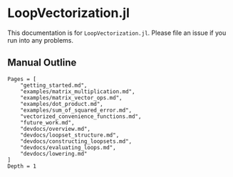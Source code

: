 # LoopVectorization.jl

This documentation is for `LoopVectorization.jl`.
Please file an issue if you run into any problems.

## Manual Outline

```@contents
Pages = [
    "getting_started.md",
    "examples/matrix_multiplication.md",
    "examples/matrix_vector_ops.md",
    "examples/dot_product.md",
    "examples/sum_of_squared_error.md",
    "vectorized_convenience_functions.md",
    "future_work.md",
	"devdocs/overview.md",
	"devdocs/loopset_structure.md",
	"devdocs/constructing_loopsets.md",
	"devdocs/evaluating_loops.md",
	"devdocs/lowering.md"
]
Depth = 1
```


